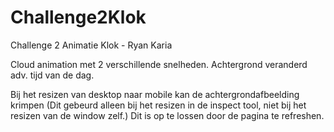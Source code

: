 # Challenge2Klok
Challenge 2 Animatie Klok - Ryan Karia

Cloud animation met 2 verschillende snelheden. Achtergrond
veranderd adv. tijd van de dag. 

Bij het resizen van desktop naar mobile kan de achtergrondafbeelding krimpen
(Dit gebeurd alleen bij het resizen in de inspect tool, niet bij het resizen van de window zelf.)
Dit is op te lossen door de pagina te refreshen.
